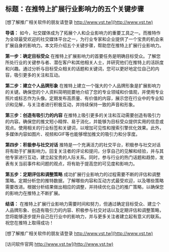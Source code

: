 ## **标题：在推特上扩展行业影响力的五个关键步骤**

[想了解推广相关软件的朋友请登录 http://www.vst.tw](http://www.vst.tw)

**导语：**
如今，社交媒体成为了拓展个人和企业影响力的重要工具之一。而推特作为全球最受欢迎的社交媒体平台之一，为行业专家和企业提供了一个宝贵的机会来扩展自身的影响力。本文将介绍五个关键步骤，帮助您在推特上扩展行业影响力。

**第一步：确定目标受众**
在推特上扩展影响力的首要任务是明确目标受众。了解您所处行业的关键参与者、潜在客户和其他相关人士，并研究他们在推特上的活跃度和兴趣。通过分析与目标受众相关的话题和关键词，您可以更好地定位自己的内容，吸引更多的关注和互动。

**第二步：建立个人品牌形象**
在推特上建立一个强大的个人品牌形象是扩展影响力的关键。确保您的个人资料简明扼要地介绍了您的专业领域和价值观，并使用专业照片或标志作为头像。定期发布高质量、有价值的内容，展示您在行业中的专业知识和见解，与关注者进行积极互动，并持续保持一致的声音和形象。

**第三步：创造有吸引力的内容**
在推特上吸引更多的关注和互动需要创造有吸引力的内容。确保您的推文短小精悍、易于消化，并能够为目标受众提供实用的信息或观点。使用相关的行业标签和关键词，以增加可见性和搜索引擎优化效果。此外，多媒体内容如图片、视频和GIF等也能够增加推文的吸引力和分享度。

**第四步：积极参与社交对话**
推特是一个充满活力的社交平台，积极参与社交对话将有助于扩展影响力。回复关注者的评论和提问，分享自己的见解和经验，并与其他专家进行互动，建立起宝贵的人际关系。同时，参与行业的热门话题和趋势，发表有关当前事件和问题的观点，将有助于提高您的可见度和影响力。

**第五步：定期评估和调整策略**
成功扩展行业影响力的过程需要不断的评估和调整策略。定期分析您的推特数据，了解哪些内容和互动方式最受欢迎，以及哪些策略需要改进。根据分析结果做出相应的调整，并持续优化自己的推广策略，以确保您的影响力在推特上不断扩展。

**结语：**
在推特上扩展行业影响力需要时间和努力，但通过确定目标受众、建立个人品牌形象、创造有吸引力的内容、积极参与社交对话以及定期评估和调整策略，您将能够逐步提升自己在行业中的影响力，并与更多关注者建立起有意义的联系。祝您在推特上取得成功！

[想了解推广相关软件的朋友请登录 http://www.vst.tw](http://www.vst.tw)


[访问软件官网 http://www.vst.tw](http://www.vst.tw)
